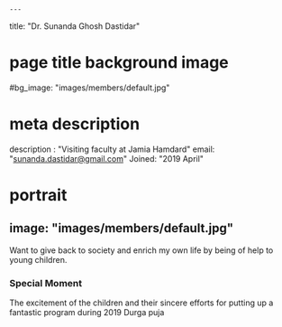 
    ---
title: "Dr. Sunanda Ghosh Dastidar"
# page title background image
#bg_image: "images/members/default.jpg"
# meta description
description : "Visiting faculty at Jamia Hamdard"
email: "sunanda.dastidar@gmail.com"
Joined: "2019 April"
# portrait
image: "images/members/default.jpg"
---

Want to give back to society and enrich my own life by being of help to young children.

### Special Moment
The excitement of the children and their sincere efforts for putting up a fantastic program during 2019 Durga puja

